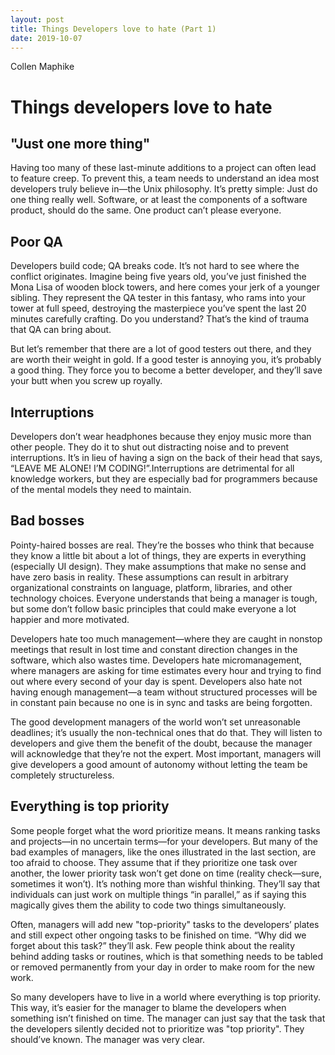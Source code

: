 ```yaml
---
layout: post
title: Things Developers love to hate (Part 1)
date: 2019-10-07
---
```


Collen Maphike

# Things developers love to hate

## "Just one more thing"

Having too many of these last-minute additions to a project can often lead to feature creep. To prevent this, a team needs to understand an idea most developers truly believe in—the Unix philosophy. It’s pretty simple: Just do one thing really well. Software, or at least the components of a software product, should do the same. One product can’t please everyone.

## Poor QA

Developers build code; QA breaks code. It’s not hard to see where the conflict originates. Imagine being five years old, you’ve just finished the Mona Lisa of wooden block towers, and here comes your jerk of a younger sibling. They represent the QA tester in this fantasy, who rams into your tower at full speed, destroying the masterpiece you’ve spent the last 20 minutes carefully crafting. Do you understand? That’s the kind of trauma that QA can bring about.

But let’s remember that there are a lot of good testers out there, and they are worth their weight in gold. If a good tester is annoying you, it’s probably a good thing. They force you to become a better developer, and they’ll save your butt when you screw up royally.

## Interruptions

Developers don’t wear headphones because they enjoy music more than other people. They do it to shut out distracting noise and to prevent interruptions. It’s in lieu of having a sign on the back of their head that says, “LEAVE ME ALONE! I’M CODING!”.Interruptions are detrimental for all knowledge workers, but they are especially bad for programmers because of the mental models they need to maintain.

## Bad bosses

Pointy-haired bosses are real. They’re the bosses who think that because they know a little bit about a lot of things, they are experts in everything (especially UI design). They make assumptions that make no sense and have zero basis in reality. These assumptions can result in arbitrary organizational constraints on language, platform, libraries, and other technology choices. Everyone understands that being a manager is tough, but some don’t follow basic principles that could make everyone a lot happier and more motivated.

Developers hate too much management—where they are caught in nonstop meetings that result in lost time and constant direction changes in the software, which also wastes time. Developers hate micromanagement, where managers are asking for time estimates every hour and trying to find out where every second of your day is spent. Developers also hate not having enough management—a team without structured processes will be in constant pain because no one is in sync and tasks are being forgotten.

The good development managers of the world won’t set unreasonable deadlines; it’s usually the non-technical ones that do that. They will listen to developers and give them the benefit of the doubt, because the manager will acknowledge that they’re not the expert. Most important, managers will give developers a good amount of autonomy without letting the team be completely structureless.

## Everything is top priority

Some people forget what the word prioritize means. It means ranking tasks and projects—in no uncertain terms—for your developers. But many of the bad examples of managers, like the ones illustrated in the last section, are too afraid to choose. They assume that if they prioritize one task over another, the lower priority task won’t get done on time (reality check—sure, sometimes it won’t). It’s nothing more than wishful thinking. They’ll say that individuals can just work on multiple things “in parallel,” as if saying this magically gives them the ability to code two things simultaneously.

Often, managers will add new "top-priority" tasks to the developers’ plates and still expect other ongoing tasks to be finished on time. “Why did we forget about this task?” they’ll ask. Few people think about the reality behind adding tasks or routines, which is that something needs to be tabled or removed permanently from your day in order to make room for the new work.

So many developers have to live in a world where everything is top priority. This way, it’s easier for the manager to blame the developers when something isn’t finished on time. The manager can just say that the task that the developers silently decided not to prioritize was "top priority". They should’ve known. The manager was very clear.